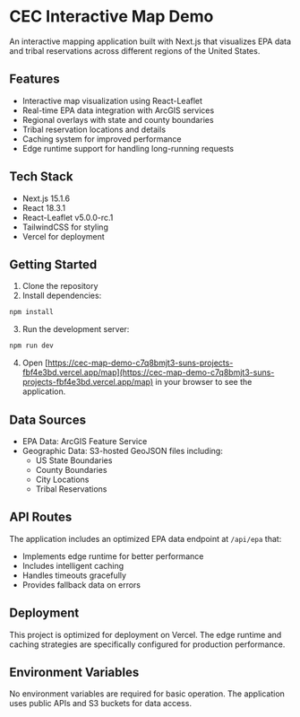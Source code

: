 # CEC Interactive Map Demo

An interactive mapping application built with Next.js that visualizes EPA data and tribal reservations across different regions of the United States.

## Features

- Interactive map visualization using React-Leaflet
- Real-time EPA data integration with ArcGIS services
- Regional overlays with state and county boundaries
- Tribal reservation locations and details
- Caching system for improved performance
- Edge runtime support for handling long-running requests

## Tech Stack

- Next.js 15.1.6
- React 18.3.1
- React-Leaflet v5.0.0-rc.1
- TailwindCSS for styling
- Vercel for deployment

## Getting Started

1. Clone the repository
2. Install dependencies:
```bash
npm install
```

3. Run the development server:
```bash
npm run dev
```

4. Open [https://cec-map-demo-c7q8bmjt3-suns-projects-fbf4e3bd.vercel.app/map](https://cec-map-demo-c7q8bmjt3-suns-projects-fbf4e3bd.vercel.app/map) in your browser to see the application.

## Data Sources

- EPA Data: ArcGIS Feature Service
- Geographic Data: S3-hosted GeoJSON files including:
  - US State Boundaries
  - County Boundaries
  - City Locations
  - Tribal Reservations

## API Routes

The application includes an optimized EPA data endpoint at `/api/epa` that:
- Implements edge runtime for better performance
- Includes intelligent caching
- Handles timeouts gracefully
- Provides fallback data on errors

## Deployment

This project is optimized for deployment on Vercel. The edge runtime and caching strategies are specifically configured for production performance.

## Environment Variables

No environment variables are required for basic operation. The application uses public APIs and S3 buckets for data access.
